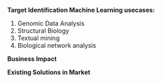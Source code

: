 **Target Identification Machine Learning usecases:**

1. Genomic Data Analysis
2. Structural Biology
3. Textual mining
4. Biological network analysis

**Business Impact**

**Existing Solutions in Market** 
